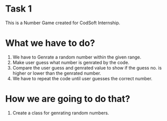 # Task 1
This is a Number Game created for CodSoft Internship.
# What we have to do?
1. We have to Genrate a random number within the given range.
2. Make user guess what number is genrated by the code.
3. Compare the user guess and genrated value to show if the guess no. is higher or lower than the genrated number.
4. We have to repeat the code until user guesses the correct number.

# How we are going to do that?
1. Create a class for genrating random numbers.